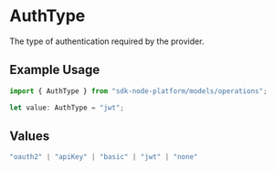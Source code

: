 # AuthType

The type of authentication required by the provider.

## Example Usage

```typescript
import { AuthType } from "sdk-node-platform/models/operations";

let value: AuthType = "jwt";
```

## Values

```typescript
"oauth2" | "apiKey" | "basic" | "jwt" | "none"
```